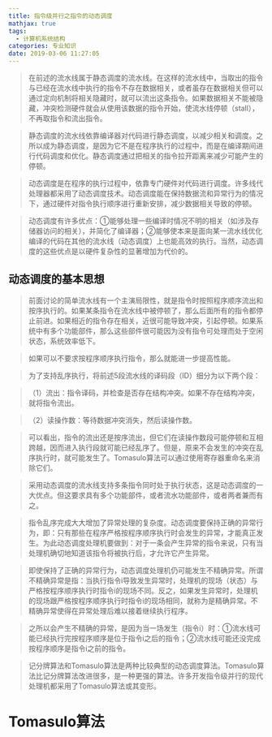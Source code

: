 ```yaml
---
title: 指令级并行之指令的动态调度
mathjax: true
tags:
  - 计算机系统结构
categories: 专业知识
date: 2019-03-06 11:27:05
---
```

>在前述的流水线属于静态调度的流水线。在这样的流水线中，当取出的指令与已经在流水线中执行的指令不存在数据相关，或者虽存在数据相关但可以通过定向机制将相关隐藏时，就可以流出这条指令。如果数据相关不能被隐藏，冲突检测硬件就会从使用该数据的指令开始，使流水线停顿（stall），不再取指令和流出指令。

>静态调度的流水线依靠编译器对代码进行静态调度，以减少相关和调度。之所以成为静态调度，是因为它不是在程序执行的过程中，而是在编译期间进行代码调度和优化。静态调度通过把相关的指令拉开距离来减少可能产生的停顿。

>动态调度是在程序的执行过程中，依靠专门硬件对代码进行调度。许多线代处理器都采用了动态调度技术。动态调度能在保持数据流和异常行为的情况下，通过硬件对指令执行顺序进行重新安排，减少数据相关导致的停顿。

>动态调度有许多优点：①能够处理一些编译时情况不明的相关（如涉及存储器访问的相关），并简化了编译器；②能够使本来是面向某一流水线优化编译的代码在其他的流水线（动态调度）上也能高效的执行。当然，动态调度的这些优点是以硬件复杂性的显著增加为代价的。

## 动态调度的基本思想
>前面讨论的简单流水线有一个主演局限性，就是指令时按照程序顺序流出和按序执行的。如果某条指令在流水线中被停顿了，那么后面所有的指令都停止前进。如果相近的指令存在相关，近很可能导致冲突，引起停顿。如果系统中有多个功能部件，那么这些部件很可能因为没有指令可处理而处于空闲状态，系统效率低下。

>如果可以不要求按程序顺序执行指令，那么就能进一步提高性能。

>为了支持乱序执行，将前述5段流水线的译码段（ID）细分为以下两个段：

>（1）流出：指令译码，并检查是否存在结构冲突。如果不存在结构冲突，就将指令流出。

>（2）读操作数：等待数据冲突消失，然后读操作数。

>可以看出，指令的流出还是按序流出，但它们在读操作数段可能停顿和互相跨越，因而进入执行段就可能已经乱序了。但是，原来不会发生的冲突在乱序执行时，就可能发生了。Tomasulo算法可以通过使用寄存器重命名来消除它们。

>采用动态调度的流水线支持多条指令同时处于执行状态，这是动态调度的一大优点。但这要求具有多个功能部件，或者流水功能部件，或者两者兼而有之。

>指令乱序完成大大增加了异常处理的复杂度。动态调度要保持正确的异常行为，即：只有那些在程序严格按程序顺序执行时会发生的异常，才能真正发生。为此动态调度处理机要做到：对于一条会产生异常的指令来说，只有当处理机确切地知道该指令将被执行后，才允许它产生异常。

>即使保持了正确的异常行为，动态调度处理机仍可能发生不精确异常。所谓不精确异常是指：当执行指令i导致发生异常时，处理机的现场（状态）与严格按程序顺序执行时指令i的现场不同。反之，如果发生异常时，处理机的现场跟严格按程序顺序执行时指令i的现场相同，就称为是精确异常。不精确异常使得在异常处理后难以接着继续执行程序。

>之所以会产生不精确的异常，是因为当一场发生（指令i）时：①流水线可能已经执行完按程序顺序是位于指令i之后的指令；②流水线可能还没完成按程序顺序是指令i之前的指令。

>记分牌算法和Tomasulo算法是两种比较典型的动态调度算法。Tomasulo算法比记分牌算法改进很多，是一种更强的算法。许多开发指令级并行的现代处理机都采用了Tomasulo算法或其变形。

# Tomasulo算法
